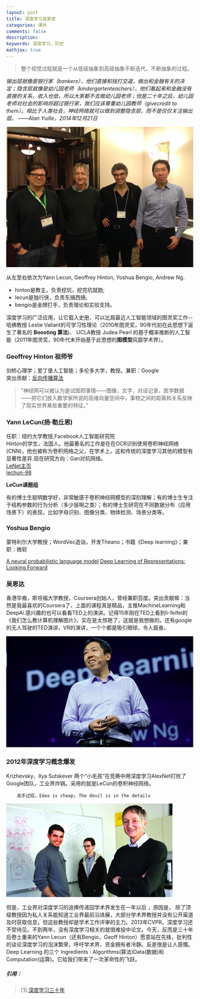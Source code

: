 ```yaml
---
layout: post
title: 深度学习发家史
categories: 课外
comments: false
description: 
keywords: 深度学习，历史
mathjax: true
---
```



> 整个视觉过程就是一个从低级抽象到高级抽象不断迭代，不断抽象的过程。


*输出层就像是银行家（bankers），他们直接和钱打交道，做出和金融有关的决定；隐含层就像是幼儿园老师（kindergartenteachers），他们看起来和金融没有直接的关系，收入也低，所以大家都不去做幼儿园老师；但是二十年之后，幼儿园老师对社会的影响将超过银行家，我们应该尊重幼儿园教师（givecredit to them）。相比于人类社会，神经网络就可以做到调整隐含层，而不是仅仅关注输出层。
——Alan Yuille，2014年12月21日*


![](/images/blog/2018-03-14-21-03-29.jpg)

从左至右依次为Yann Lecun, Geoffrey Hinton, Yoshua Bengio, Andrew Ng.
- hinton是教主，负责挖坑，挖完坑就跑;
- lecun是独行侠，负责东搞西搞;
- bengio是金牌打手，负责理论和实验支持。

深度学习的广泛应用，让它载入史册，可以比肩最近人工智能领域的图灵奖工作--哈佛教授 Leslie Valiant的可学习性理论（2010年图灵奖，90年代初在此思想下诞生了著名的 **Boosting 算法**)、 UCLA教授 Judea Pearl 的基于概率推断的人工智能（2011年图灵奖，90年代末开始基于此思想的**图模型**风靡学术界）。


### Geoffrey Hinton 祖师爷
剑桥心理学；爱丁堡人工智能；多伦多大学，教授。兼职：Google<br>
突出贡献：[反向传播算法](https://zhuanlan.zhihu.com/p/21407711?refer=intelligentunit) 
>“神经网可以被认为是试图把事情——图像，文字，对话记录，医学数据——把它们放入数学家所说的高维向量空间中，事物之间的距离和关系反映了现实世界某些重要的特征。”

### Yann LeCun(扬·勒丘恩) 
任职：纽约大学教授,Facebook人工智能研究院<br>
Hinton的学生，法国人。他最著名的工作是在在OCR识别使用卷积神经网络 (CNN)，他也被称为卷积网络之父，在学术上，这和传统的深度学习其他的模型有显著性差异.现在研究方向：Gan对抗网络。  
[LeNet主页](http://yann.lecun.com/exdb/mnist/)  
[lechun-98](http://yann.lecun.com/exdb/publis/pdf/lecun-98.pdf)


**LeCun课题组**

有的博士生聪明数学好，非常敏感于卷积神经网模型的深刻理解；有的博士生专注于结构参数的行为分析（多少层啊之类）；有的博士生研究在不同数据分布（应用场景下）的表现，比如字母识别、图像分类、物体检测、场景分类等。

### Yoshua Bengio
蒙特利尔大学教授；WordVec造诣，开发Theano；书籍《Deep learning》；兼职：微软<br>

[A neural probabilistic language model](http://www.jmlr.org/papers/volume3/bengio03a/bengio03a.pdf)
[Deep Learning of Representations: Looking Forward](https://link.springer.com/chapter/10.1007/978-3-642-39593-2_1)

### 吴恩达
香港华裔，斯坦福大学教授，Coursera创始人，曾经兼职百度。突出贡献嘛：当然是我最喜欢的Coursera了，上面的课程真是精品，主推MachineLearning和DeepAi.感兴趣的也可以看看TED上的演讲。记得15年刚在TED上看到li-feifei的《我们怎么教计算机理解图片》，实在是太惊艳了，这就是我想做的。还有google的无人驾驶的TED演讲，VR的演讲，一个个都是吸引眼球，令人振奋。

![](/images/blog/2018-03-18-22-54-20.jpg)

### 2012年深度学习概念爆发
Krizhevsky、Ilya Sutskever 两个“小毛孩”在竞赛中用深度学习AlexNet打败了Google团队，工业界炸锅。采用的就是LeCun的卷积神经网络。

        高手过招，Idea is cheap; The devil is in the details


![](/images/blog/133837df6.jpg)

但是，工业界对深度学习的追捧传递回学术界发生在一年以后 ，原因是， 除了顶级教授因为私人关系能知道工业界最前沿进展，大部分学术界教授并没有公开渠道及时获取信息，但这些教授却是学术工作评审的主力。2013年CVPR，深度学习还不受待见。不到两年，没有深度学习相关的就很难投中论文。今天，反而是三十年后卷土重来的Yann Lecun（还有Bengio，Geoff Hinton）愿意站在先锋，批判性的谈论深度学习的泡沫繁荣，呼吁学术界、资金拥有者冷静。反差很是让人感慨。
Deep Learning 的三个 Ingredients : Algorithms(算法)Data(数据)和 Computation(运算)。它给我们带来了一次革命性的飞跃。


##### 引用：
> [1].[深度学习三十年](http://36kr.com/p/533832.html?from=groupmessage&isappinstalled=0)
> 